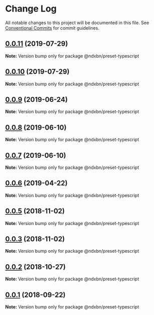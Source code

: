 # Change Log

All notable changes to this project will be documented in this file.
See [Conventional Commits](https://conventionalcommits.org) for commit guidelines.

## [0.0.11](https://github.com/ndxbn/ndxbn/compare/@ndxbn/preset-typescript@0.0.10...@ndxbn/preset-typescript@0.0.11) (2019-07-29)

**Note:** Version bump only for package @ndxbn/preset-typescript





## [0.0.10](https://github.com/ndxbn/ndxbn/compare/@ndxbn/preset-typescript@0.0.9...@ndxbn/preset-typescript@0.0.10) (2019-07-29)

**Note:** Version bump only for package @ndxbn/preset-typescript





## [0.0.9](https://github.com/ndxbn/ndxbn/compare/@ndxbn/preset-typescript@0.0.8...@ndxbn/preset-typescript@0.0.9) (2019-06-24)

**Note:** Version bump only for package @ndxbn/preset-typescript





## [0.0.8](https://github.com/ndxbn/ndxbn/compare/@ndxbn/preset-typescript@0.0.7...@ndxbn/preset-typescript@0.0.8) (2019-06-10)

**Note:** Version bump only for package @ndxbn/preset-typescript





## [0.0.7](https://github.com/ndxbn/ndxbn/compare/@ndxbn/preset-typescript@0.0.6...@ndxbn/preset-typescript@0.0.7) (2019-06-10)

**Note:** Version bump only for package @ndxbn/preset-typescript

## [0.0.6](https://github.com/ndxbn/ndxbn/compare/@ndxbn/preset-typescript@0.0.5...@ndxbn/preset-typescript@0.0.6) (2019-04-22)

**Note:** Version bump only for package @ndxbn/preset-typescript

<a name="0.0.5"></a>

## [0.0.5](https://github.com/ndxbn/ndxbn/compare/@ndxbn/preset-typescript@0.0.3...@ndxbn/preset-typescript@0.0.5) (2018-11-02)

**Note:** Version bump only for package @ndxbn/preset-typescript

<a name="0.0.3"></a>

## [0.0.3](https://github.com/ndxbn/ndxbn/compare/@ndxbn/preset-typescript@0.0.2...@ndxbn/preset-typescript@0.0.3) (2018-11-02)

**Note:** Version bump only for package @ndxbn/preset-typescript

<a name="0.0.2"></a>

## [0.0.2](https://github.com/ndxbn/ndxbn/compare/@ndxbn/preset-typescript@0.0.1...@ndxbn/preset-typescript@0.0.2) (2018-10-27)

**Note:** Version bump only for package @ndxbn/preset-typescript

<a name="0.0.1"></a>

## [0.0.1](https://github.com/ndxbn/ndxbn/compare/@ndxbn/preset-typescript@0.0.1-5...@ndxbn/preset-typescript@0.0.1) (2018-09-22)

**Note:** Version bump only for package @ndxbn/preset-typescript
